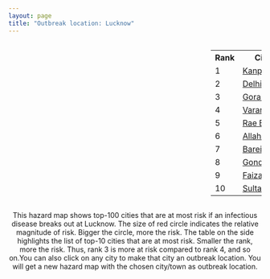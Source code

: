```yaml
---
layout: page
title: "Outbreak location: Lucknow"
---
```

<div style="width: 100%; overflow: auto;">
<div style="width: 75%; float: left;">
<div id="mapid">
<script src="https://buda-magenta.github.io/hazard_map/load_map.js"></script>

<script>
var marker_outbreak = L.marker([26.838100, 80.934600],{"autoPan": true}).addTo(map); marker_outbreak.bindTooltip("Lucknow").openTooltip();

var circle_1 = L.circle([26.460914, 80.321759], {"pane": "markerPane", "color": "red", "fill": true, "fillOpacity": 0.2, "fillRule": "evenodd", "lineCap": "round", "lineJoin": "round", "opacity": 1.0, "radius": 34011, "stroke": true, "weight": 3}).addTo(map);
circle_1.bindTooltip("Kanpur<br>rank: 1<br>hazard index: 0.034011")
circle_1.bindPopup('<a href="https://buda-magenta.github.io/hazard_map/Kanpur">Kanpur</a>')

var circle_2 = L.circle([28.651718, 77.221939], {"pane": "markerPane", "color": "red", "fill": true, "fillOpacity": 0.2, "fillRule": "evenodd", "lineCap": "round", "lineJoin": "round", "opacity": 1.0, "radius": 33067, "stroke": true, "weight": 3}).addTo(map);
circle_2.bindTooltip("Delhi<br>rank: 2<br>hazard index: 0.033067")
circle_2.bindPopup('<a href="https://buda-magenta.github.io/hazard_map/Delhi">Delhi</a>')

var circle_3 = L.circle([26.671329, 83.364583], {"pane": "markerPane", "color": "red", "fill": true, "fillOpacity": 0.2, "fillRule": "evenodd", "lineCap": "round", "lineJoin": "round", "opacity": 1.0, "radius": 32235, "stroke": true, "weight": 3}).addTo(map);
circle_3.bindTooltip("Gorakhpur<br>rank: 3<br>hazard index: 0.032235")
circle_3.bindPopup('<a href="https://buda-magenta.github.io/hazard_map/Gorakhpur">Gorakhpur</a>')

var circle_4 = L.circle([25.335649, 83.007629], {"pane": "markerPane", "color": "red", "fill": true, "fillOpacity": 0.2, "fillRule": "evenodd", "lineCap": "round", "lineJoin": "round", "opacity": 1.0, "radius": 30138, "stroke": true, "weight": 3}).addTo(map);
circle_4.bindTooltip("Varanasi<br>rank: 4<br>hazard index: 0.030138")
circle_4.bindPopup('<a href="https://buda-magenta.github.io/hazard_map/Varanasi">Varanasi</a>')

var circle_5 = L.circle([26.250000, 81.250000], {"pane": "markerPane", "color": "red", "fill": true, "fillOpacity": 0.2, "fillRule": "evenodd", "lineCap": "round", "lineJoin": "round", "opacity": 1.0, "radius": 27915, "stroke": true, "weight": 3}).addTo(map);
circle_5.bindTooltip("Rae Bareli<br>rank: 5<br>hazard index: 0.027916")
circle_5.bindPopup('<a href="https://buda-magenta.github.io/hazard_map/Rae_Bareli">Rae Bareli</a>')

var circle_6 = L.circle([25.438130, 81.833800], {"pane": "markerPane", "color": "red", "fill": true, "fillOpacity": 0.2, "fillRule": "evenodd", "lineCap": "round", "lineJoin": "round", "opacity": 1.0, "radius": 16454, "stroke": true, "weight": 3}).addTo(map);
circle_6.bindTooltip("Allahabad<br>rank: 6<br>hazard index: 0.016455")
circle_6.bindPopup('<a href="https://buda-magenta.github.io/hazard_map/Allahabad">Allahabad</a>')

var circle_7 = L.circle([28.457876, 79.405571], {"pane": "markerPane", "color": "red", "fill": true, "fillOpacity": 0.2, "fillRule": "evenodd", "lineCap": "round", "lineJoin": "round", "opacity": 1.0, "radius": 13918, "stroke": true, "weight": 3}).addTo(map);
circle_7.bindTooltip("Bareilly<br>rank: 7<br>hazard index: 0.013919")
circle_7.bindPopup('<a href="https://buda-magenta.github.io/hazard_map/Bareilly">Bareilly</a>')

var circle_8 = L.circle([27.109667, 81.918329], {"pane": "markerPane", "color": "red", "fill": true, "fillOpacity": 0.2, "fillRule": "evenodd", "lineCap": "round", "lineJoin": "round", "opacity": 1.0, "radius": 12834, "stroke": true, "weight": 3}).addTo(map);
circle_8.bindTooltip("Gonda<br>rank: 8<br>hazard index: 0.012835")
circle_8.bindPopup('<a href="https://buda-magenta.github.io/hazard_map/Gonda">Gonda</a>')

var circle_9 = L.circle([26.638076, 82.059024], {"pane": "markerPane", "color": "red", "fill": true, "fillOpacity": 0.2, "fillRule": "evenodd", "lineCap": "round", "lineJoin": "round", "opacity": 1.0, "radius": 12302, "stroke": true, "weight": 3}).addTo(map);
circle_9.bindTooltip("Faizabad<br>rank: 9<br>hazard index: 0.012303")
circle_9.bindPopup('<a href="https://buda-magenta.github.io/hazard_map/Faizabad">Faizabad</a>')

var circle_10 = L.circle([26.242511, 82.296169], {"pane": "markerPane", "color": "red", "fill": true, "fillOpacity": 0.2, "fillRule": "evenodd", "lineCap": "round", "lineJoin": "round", "opacity": 1.0, "radius": 9697, "stroke": true, "weight": 3}).addTo(map);
circle_10.bindTooltip("Sultanpur<br>rank: 10<br>hazard index: 0.009697")
circle_10.bindPopup('<a href="https://buda-magenta.github.io/hazard_map/Sultanpur">Sultanpur</a>')

var circle_11 = L.circle([25.531031, 78.652689], {"pane": "markerPane", "color": "red", "fill": true, "fillOpacity": 0.2, "fillRule": "evenodd", "lineCap": "round", "lineJoin": "round", "opacity": 1.0, "radius": 9515, "stroke": true, "weight": 3}).addTo(map);
circle_11.bindTooltip("Jhansi<br>rank: 11<br>hazard index: 0.009515")
circle_11.bindPopup('<a href="https://buda-magenta.github.io/hazard_map/Jhansi">Jhansi</a>')

var circle_12 = L.circle([19.075990, 72.877393], {"pane": "markerPane", "color": "red", "fill": true, "fillOpacity": 0.2, "fillRule": "evenodd", "lineCap": "round", "lineJoin": "round", "opacity": 1.0, "radius": 8185, "stroke": true, "weight": 3}).addTo(map);
circle_12.bindTooltip("Mumbai<br>rank: 12<br>hazard index: 0.008185")
circle_12.bindPopup('<a href="https://buda-magenta.github.io/hazard_map/Mumbai">Mumbai</a>')

var circle_13 = L.circle([27.912633, 79.746563], {"pane": "markerPane", "color": "red", "fill": true, "fillOpacity": 0.2, "fillRule": "evenodd", "lineCap": "round", "lineJoin": "round", "opacity": 1.0, "radius": 6317, "stroke": true, "weight": 3}).addTo(map);
circle_13.bindTooltip("Shahjahanpur<br>rank: 13<br>hazard index: 0.006317")
circle_13.bindPopup('<a href="https://buda-magenta.github.io/hazard_map/Shahjahanpur">Shahjahanpur</a>')

var circle_14 = L.circle([28.794068, 79.185930], {"pane": "markerPane", "color": "red", "fill": true, "fillOpacity": 0.2, "fillRule": "evenodd", "lineCap": "round", "lineJoin": "round", "opacity": 1.0, "radius": 6273, "stroke": true, "weight": 3}).addTo(map);
circle_14.bindTooltip("Rampur<br>rank: 14<br>hazard index: 0.006274")
circle_14.bindPopup('<a href="https://buda-magenta.github.io/hazard_map/Rampur">Rampur</a>')

var circle_15 = L.circle([28.863842, 78.805778], {"pane": "markerPane", "color": "red", "fill": true, "fillOpacity": 0.2, "fillRule": "evenodd", "lineCap": "round", "lineJoin": "round", "opacity": 1.0, "radius": 5952, "stroke": true, "weight": 3}).addTo(map);
circle_15.bindTooltip("Moradabad<br>rank: 15<br>hazard index: 0.005953")
circle_15.bindPopup('<a href="https://buda-magenta.github.io/hazard_map/Moradabad">Moradabad</a>')

var circle_16 = L.circle([22.541418, 88.357691], {"pane": "markerPane", "color": "red", "fill": true, "fillOpacity": 0.2, "fillRule": "evenodd", "lineCap": "round", "lineJoin": "round", "opacity": 1.0, "radius": 4717, "stroke": true, "weight": 3}).addTo(map);
circle_16.bindTooltip("Kolkata<br>rank: 16<br>hazard index: 0.004718")
circle_16.bindPopup('<a href="https://buda-magenta.github.io/hazard_map/Kolkata">Kolkata</a>')

var circle_17 = L.circle([26.724789, 82.793269], {"pane": "markerPane", "color": "red", "fill": true, "fillOpacity": 0.2, "fillRule": "evenodd", "lineCap": "round", "lineJoin": "round", "opacity": 1.0, "radius": 4614, "stroke": true, "weight": 3}).addTo(map);
circle_17.bindTooltip("Basti<br>rank: 17<br>hazard index: 0.004614")
circle_17.bindPopup('<a href="https://buda-magenta.github.io/hazard_map/Basti">Basti</a>')

var circle_18 = L.circle([25.609324, 85.123525], {"pane": "markerPane", "color": "red", "fill": true, "fillOpacity": 0.2, "fillRule": "evenodd", "lineCap": "round", "lineJoin": "round", "opacity": 1.0, "radius": 4483, "stroke": true, "weight": 3}).addTo(map);
circle_18.bindTooltip("Patna<br>rank: 18<br>hazard index: 0.004483")
circle_18.bindPopup('<a href="https://buda-magenta.github.io/hazard_map/Patna">Patna</a>')

var circle_19 = L.circle([25.476300, 80.339500], {"pane": "markerPane", "color": "red", "fill": true, "fillOpacity": 0.2, "fillRule": "evenodd", "lineCap": "round", "lineJoin": "round", "opacity": 1.0, "radius": 4310, "stroke": true, "weight": 3}).addTo(map);
circle_19.bindTooltip("Banda<br>rank: 19<br>hazard index: 0.004310")
circle_19.bindPopup('<a href="https://buda-magenta.github.io/hazard_map/Banda">Banda</a>')

var circle_20 = L.circle([25.795593, 82.488341], {"pane": "markerPane", "color": "red", "fill": true, "fillOpacity": 0.2, "fillRule": "evenodd", "lineCap": "round", "lineJoin": "round", "opacity": 1.0, "radius": 4288, "stroke": true, "weight": 3}).addTo(map);
circle_20.bindTooltip("Jaunpur<br>rank: 20<br>hazard index: 0.004289")
circle_20.bindPopup('<a href="https://buda-magenta.github.io/hazard_map/Jaunpur">Jaunpur</a>')

var circle_21 = L.circle([26.148658, 85.340013], {"pane": "markerPane", "color": "red", "fill": true, "fillOpacity": 0.2, "fillRule": "evenodd", "lineCap": "round", "lineJoin": "round", "opacity": 1.0, "radius": 4111, "stroke": true, "weight": 3}).addTo(map);
circle_21.bindTooltip("Muzaffarpur<br>rank: 21<br>hazard index: 0.004111")
circle_21.bindPopup('<a href="https://buda-magenta.github.io/hazard_map/Muzaffarpur">Muzaffarpur</a>')

var circle_22 = L.circle([12.979120, 77.591300], {"pane": "markerPane", "color": "red", "fill": true, "fillOpacity": 0.2, "fillRule": "evenodd", "lineCap": "round", "lineJoin": "round", "opacity": 1.0, "radius": 3738, "stroke": true, "weight": 3}).addTo(map);
circle_22.bindTooltip("Bangalore<br>rank: 22<br>hazard index: 0.003738")
circle_22.bindPopup('<a href="https://buda-magenta.github.io/hazard_map/Bangalore">Bangalore</a>')

var circle_23 = L.circle([25.773344, 84.784977], {"pane": "markerPane", "color": "red", "fill": true, "fillOpacity": 0.2, "fillRule": "evenodd", "lineCap": "round", "lineJoin": "round", "opacity": 1.0, "radius": 3421, "stroke": true, "weight": 3}).addTo(map);
circle_23.bindTooltip("Chapra<br>rank: 23<br>hazard index: 0.003422")
circle_23.bindPopup('<a href="https://buda-magenta.github.io/hazard_map/Chapra">Chapra</a>')

var circle_24 = L.circle([27.338577, 80.097526], {"pane": "markerPane", "color": "red", "fill": true, "fillOpacity": 0.2, "fillRule": "evenodd", "lineCap": "round", "lineJoin": "round", "opacity": 1.0, "radius": 3376, "stroke": true, "weight": 3}).addTo(map);
circle_24.bindTooltip("Hardoi<br>rank: 24<br>hazard index: 0.003377")
circle_24.bindPopup('<a href="https://buda-magenta.github.io/hazard_map/Hardoi">Hardoi</a>')

var circle_25 = L.circle([27.504639, 80.829466], {"pane": "markerPane", "color": "red", "fill": true, "fillOpacity": 0.2, "fillRule": "evenodd", "lineCap": "round", "lineJoin": "round", "opacity": 1.0, "radius": 2772, "stroke": true, "weight": 3}).addTo(map);
circle_25.bindTooltip("Sitapur<br>rank: 25<br>hazard index: 0.002772")
circle_25.bindPopup('<a href="https://buda-magenta.github.io/hazard_map/Sitapur">Sitapur</a>')

var circle_26 = L.circle([27.733696, 81.477321], {"pane": "markerPane", "color": "red", "fill": true, "fillOpacity": 0.2, "fillRule": "evenodd", "lineCap": "round", "lineJoin": "round", "opacity": 1.0, "radius": 2556, "stroke": true, "weight": 3}).addTo(map);
circle_26.bindTooltip("Bahraich<br>rank: 26<br>hazard index: 0.002556")
circle_26.bindPopup('<a href="https://buda-magenta.github.io/hazard_map/Bahraich">Bahraich</a>')

var circle_27 = L.circle([25.954628, 83.647350], {"pane": "markerPane", "color": "red", "fill": true, "fillOpacity": 0.2, "fillRule": "evenodd", "lineCap": "round", "lineJoin": "round", "opacity": 1.0, "radius": 2396, "stroke": true, "weight": 3}).addTo(map);
circle_27.bindTooltip("Maunath Bhanjan<br>rank: 27<br>hazard index: 0.002397")
circle_27.bindPopup('<a href="https://buda-magenta.github.io/hazard_map/Maunath_Bhanjan">Maunath Bhanjan</a>')

var circle_28 = L.circle([26.575504, 80.613762], {"pane": "markerPane", "color": "red", "fill": true, "fillOpacity": 0.2, "fillRule": "evenodd", "lineCap": "round", "lineJoin": "round", "opacity": 1.0, "radius": 2378, "stroke": true, "weight": 3}).addTo(map);
circle_28.bindTooltip("Unnao<br>rank: 28<br>hazard index: 0.002378")
circle_28.bindPopup('<a href="https://buda-magenta.github.io/hazard_map/Unnao">Unnao</a>')

var circle_29 = L.circle([29.988077, 77.508130], {"pane": "markerPane", "color": "red", "fill": true, "fillOpacity": 0.2, "fillRule": "evenodd", "lineCap": "round", "lineJoin": "round", "opacity": 1.0, "radius": 2320, "stroke": true, "weight": 3}).addTo(map);
circle_29.bindTooltip("Saharanpur<br>rank: 29<br>hazard index: 0.002321")
circle_29.bindPopup('<a href="https://buda-magenta.github.io/hazard_map/Saharanpur">Saharanpur</a>')

var circle_30 = L.circle([27.985060, 80.753845], {"pane": "markerPane", "color": "red", "fill": true, "fillOpacity": 0.2, "fillRule": "evenodd", "lineCap": "round", "lineJoin": "round", "opacity": 1.0, "radius": 2312, "stroke": true, "weight": 3}).addTo(map);
circle_30.bindTooltip("Lakhimpur<br>rank: 30<br>hazard index: 0.002312")
circle_30.bindPopup('<a href="https://buda-magenta.github.io/hazard_map/Lakhimpur">Lakhimpur</a>')

var circle_31 = L.circle([26.439874, 80.018000], {"pane": "markerPane", "color": "red", "fill": true, "fillOpacity": 0.2, "fillRule": "evenodd", "lineCap": "round", "lineJoin": "round", "opacity": 1.0, "radius": 2200, "stroke": true, "weight": 3}).addTo(map);
circle_31.bindTooltip("Akbarpur<br>rank: 31<br>hazard index: 0.002200")
circle_31.bindPopup('<a href="https://buda-magenta.github.io/hazard_map/Akbarpur">Akbarpur</a>')

var circle_32 = L.circle([17.388786, 78.461065], {"pane": "markerPane", "color": "red", "fill": true, "fillOpacity": 0.2, "fillRule": "evenodd", "lineCap": "round", "lineJoin": "round", "opacity": 1.0, "radius": 2083, "stroke": true, "weight": 3}).addTo(map);
circle_32.bindTooltip("Hyderabad<br>rank: 32<br>hazard index: 0.002083")
circle_32.bindPopup('<a href="https://buda-magenta.github.io/hazard_map/Hyderabad">Hyderabad</a>')

var circle_33 = L.circle([25.843539, 80.918004], {"pane": "markerPane", "color": "red", "fill": true, "fillOpacity": 0.2, "fillRule": "evenodd", "lineCap": "round", "lineJoin": "round", "opacity": 1.0, "radius": 1950, "stroke": true, "weight": 3}).addTo(map);
circle_33.bindTooltip("Fatehpur<br>rank: 33<br>hazard index: 0.001951")
circle_33.bindPopup('<a href="https://buda-magenta.github.io/hazard_map/Fatehpur">Fatehpur</a>')

var circle_34 = L.circle([30.909016, 75.851601], {"pane": "markerPane", "color": "red", "fill": true, "fillOpacity": 0.2, "fillRule": "evenodd", "lineCap": "round", "lineJoin": "round", "opacity": 1.0, "radius": 1886, "stroke": true, "weight": 3}).addTo(map);
circle_34.bindTooltip("Ludhiana<br>rank: 34<br>hazard index: 0.001887")
circle_34.bindPopup('<a href="https://buda-magenta.github.io/hazard_map/Ludhiana">Ludhiana</a>')

var circle_35 = L.circle([27.437194, 79.489129], {"pane": "markerPane", "color": "red", "fill": true, "fillOpacity": 0.2, "fillRule": "evenodd", "lineCap": "round", "lineJoin": "round", "opacity": 1.0, "radius": 1687, "stroke": true, "weight": 3}).addTo(map);
circle_35.bindTooltip("Farrukhabad<br>rank: 35<br>hazard index: 0.001688")
circle_35.bindPopup('<a href="https://buda-magenta.github.io/hazard_map/Farrukhabad">Farrukhabad</a>')

var circle_36 = L.circle([28.570784, 77.327107], {"pane": "markerPane", "color": "red", "fill": true, "fillOpacity": 0.2, "fillRule": "evenodd", "lineCap": "round", "lineJoin": "round", "opacity": 1.0, "radius": 1589, "stroke": true, "weight": 3}).addTo(map);
circle_36.bindTooltip("Noida<br>rank: 36<br>hazard index: 0.001590")
circle_36.bindPopup('<a href="https://buda-magenta.github.io/hazard_map/Noida">Noida</a>')

var circle_37 = L.circle([26.915458, 75.818982], {"pane": "markerPane", "color": "red", "fill": true, "fillOpacity": 0.2, "fillRule": "evenodd", "lineCap": "round", "lineJoin": "round", "opacity": 1.0, "radius": 1576, "stroke": true, "weight": 3}).addTo(map);
circle_37.bindTooltip("Jaipur<br>rank: 37<br>hazard index: 0.001577")
circle_37.bindPopup('<a href="https://buda-magenta.github.io/hazard_map/Jaipur">Jaipur</a>')

var circle_38 = L.circle([25.895924, 82.437716], {"pane": "markerPane", "color": "red", "fill": true, "fillOpacity": 0.2, "fillRule": "evenodd", "lineCap": "round", "lineJoin": "round", "opacity": 1.0, "radius": 1547, "stroke": true, "weight": 3}).addTo(map);
circle_38.bindTooltip("Badlapur<br>rank: 38<br>hazard index: 0.001547")
circle_38.bindPopup('<a href="https://buda-magenta.github.io/hazard_map/Badlapur">Badlapur</a>')

var circle_39 = L.circle([25.720581, 85.255560], {"pane": "markerPane", "color": "red", "fill": true, "fillOpacity": 0.2, "fillRule": "evenodd", "lineCap": "round", "lineJoin": "round", "opacity": 1.0, "radius": 1544, "stroke": true, "weight": 3}).addTo(map);
circle_39.bindTooltip("Hajipur<br>rank: 39<br>hazard index: 0.001544")
circle_39.bindPopup('<a href="https://buda-magenta.github.io/hazard_map/Hajipur">Hajipur</a>')

var circle_40 = L.circle([30.733442, 76.779714], {"pane": "markerPane", "color": "red", "fill": true, "fillOpacity": 0.2, "fillRule": "evenodd", "lineCap": "round", "lineJoin": "round", "opacity": 1.0, "radius": 1501, "stroke": true, "weight": 3}).addTo(map);
circle_40.bindTooltip("Chandigarh<br>rank: 40<br>hazard index: 0.001501")
circle_40.bindPopup('<a href="https://buda-magenta.github.io/hazard_map/Chandigarh">Chandigarh</a>')

var circle_41 = L.circle([30.325565, 78.043681], {"pane": "markerPane", "color": "red", "fill": true, "fillOpacity": 0.2, "fillRule": "evenodd", "lineCap": "round", "lineJoin": "round", "opacity": 1.0, "radius": 1400, "stroke": true, "weight": 3}).addTo(map);
circle_41.bindTooltip("Dehradun<br>rank: 41<br>hazard index: 0.001400")
circle_41.bindPopup('<a href="https://buda-magenta.github.io/hazard_map/Dehradun">Dehradun</a>')

var circle_42 = L.circle([26.423847, 83.762732], {"pane": "markerPane", "color": "red", "fill": true, "fillOpacity": 0.2, "fillRule": "evenodd", "lineCap": "round", "lineJoin": "round", "opacity": 1.0, "radius": 1362, "stroke": true, "weight": 3}).addTo(map);
circle_42.bindTooltip("Deoria<br>rank: 42<br>hazard index: 0.001363")
circle_42.bindPopup('<a href="https://buda-magenta.github.io/hazard_map/Deoria">Deoria</a>')

var circle_43 = L.circle([26.718324, 79.090254], {"pane": "markerPane", "color": "red", "fill": true, "fillOpacity": 0.2, "fillRule": "evenodd", "lineCap": "round", "lineJoin": "round", "opacity": 1.0, "radius": 1313, "stroke": true, "weight": 3}).addTo(map);
circle_43.bindTooltip("Etawah<br>rank: 43<br>hazard index: 0.001313")
circle_43.bindPopup('<a href="https://buda-magenta.github.io/hazard_map/Etawah">Etawah</a>')

var circle_44 = L.circle([27.059011, 84.206464], {"pane": "markerPane", "color": "red", "fill": true, "fillOpacity": 0.2, "fillRule": "evenodd", "lineCap": "round", "lineJoin": "round", "opacity": 1.0, "radius": 1313, "stroke": true, "weight": 3}).addTo(map);
circle_44.bindTooltip("Bagaha<br>rank: 44<br>hazard index: 0.001313")
circle_44.bindPopup('<a href="https://buda-magenta.github.io/hazard_map/Bagaha">Bagaha</a>')

var circle_45 = L.circle([23.021624, 72.579707], {"pane": "markerPane", "color": "red", "fill": true, "fillOpacity": 0.2, "fillRule": "evenodd", "lineCap": "round", "lineJoin": "round", "opacity": 1.0, "radius": 1180, "stroke": true, "weight": 3}).addTo(map);
circle_45.bindTooltip("Ahmedabad<br>rank: 45<br>hazard index: 0.001180")
circle_45.bindPopup('<a href="https://buda-magenta.github.io/hazard_map/Ahmedabad">Ahmedabad</a>')

var circle_46 = L.circle([26.131004, 84.391257], {"pane": "markerPane", "color": "red", "fill": true, "fillOpacity": 0.2, "fillRule": "evenodd", "lineCap": "round", "lineJoin": "round", "opacity": 1.0, "radius": 1173, "stroke": true, "weight": 3}).addTo(map);
circle_46.bindTooltip("Siwan<br>rank: 46<br>hazard index: 0.001173")
circle_46.bindPopup('<a href="https://buda-magenta.github.io/hazard_map/Siwan">Siwan</a>')

var circle_47 = L.circle([25.935955, 79.424328], {"pane": "markerPane", "color": "red", "fill": true, "fillOpacity": 0.2, "fillRule": "evenodd", "lineCap": "round", "lineJoin": "round", "opacity": 1.0, "radius": 1137, "stroke": true, "weight": 3}).addTo(map);
circle_47.bindTooltip("Orai<br>rank: 47<br>hazard index: 0.001138")
circle_47.bindPopup('<a href="https://buda-magenta.github.io/hazard_map/Orai">Orai</a>')

var circle_48 = L.circle([26.022697, 83.028873], {"pane": "markerPane", "color": "red", "fill": true, "fillOpacity": 0.2, "fillRule": "evenodd", "lineCap": "round", "lineJoin": "round", "opacity": 1.0, "radius": 1104, "stroke": true, "weight": 3}).addTo(map);
circle_48.bindTooltip("Azamgarh<br>rank: 48<br>hazard index: 0.001104")
circle_48.bindPopup('<a href="https://buda-magenta.github.io/hazard_map/Azamgarh">Azamgarh</a>')

var circle_49 = L.circle([27.175255, 78.009816], {"pane": "markerPane", "color": "red", "fill": true, "fillOpacity": 0.2, "fillRule": "evenodd", "lineCap": "round", "lineJoin": "round", "opacity": 1.0, "radius": 1066, "stroke": true, "weight": 3}).addTo(map);
circle_49.bindTooltip("Agra<br>rank: 49<br>hazard index: 0.001067")
circle_49.bindPopup('<a href="https://buda-magenta.github.io/hazard_map/Agra">Agra</a>')

var circle_50 = L.circle([23.258486, 77.401989], {"pane": "markerPane", "color": "red", "fill": true, "fillOpacity": 0.2, "fillRule": "evenodd", "lineCap": "round", "lineJoin": "round", "opacity": 1.0, "radius": 988, "stroke": true, "weight": 3}).addTo(map);
circle_50.bindTooltip("Bhopal<br>rank: 50<br>hazard index: 0.000989")
circle_50.bindPopup('<a href="https://buda-magenta.github.io/hazard_map/Bhopal">Bhopal</a>')

var circle_51 = L.circle([29.000653, 77.768229], {"pane": "markerPane", "color": "red", "fill": true, "fillOpacity": 0.2, "fillRule": "evenodd", "lineCap": "round", "lineJoin": "round", "opacity": 1.0, "radius": 883, "stroke": true, "weight": 3}).addTo(map);
circle_51.bindTooltip("Meerut<br>rank: 51<br>hazard index: 0.000884")
circle_51.bindPopup('<a href="https://buda-magenta.github.io/hazard_map/Meerut">Meerut</a>')

var circle_52 = L.circle([25.560900, 87.647654], {"pane": "markerPane", "color": "red", "fill": true, "fillOpacity": 0.2, "fillRule": "evenodd", "lineCap": "round", "lineJoin": "round", "opacity": 1.0, "radius": 863, "stroke": true, "weight": 3}).addTo(map);
circle_52.bindTooltip("Katihar<br>rank: 52<br>hazard index: 0.000864")
circle_52.bindPopup('<a href="https://buda-magenta.github.io/hazard_map/Katihar">Katihar</a>')

var circle_53 = L.circle([26.180598, 91.753943], {"pane": "markerPane", "color": "red", "fill": true, "fillOpacity": 0.2, "fillRule": "evenodd", "lineCap": "round", "lineJoin": "round", "opacity": 1.0, "radius": 837, "stroke": true, "weight": 3}).addTo(map);
circle_53.bindTooltip("Guwahati<br>rank: 53<br>hazard index: 0.000837")
circle_53.bindPopup('<a href="https://buda-magenta.github.io/hazard_map/Guwahati">Guwahati</a>')

var circle_54 = L.circle([31.292011, 75.568058], {"pane": "markerPane", "color": "red", "fill": true, "fillOpacity": 0.2, "fillRule": "evenodd", "lineCap": "round", "lineJoin": "round", "opacity": 1.0, "radius": 820, "stroke": true, "weight": 3}).addTo(map);
circle_54.bindTooltip("Jalandhar<br>rank: 54<br>hazard index: 0.000821")
circle_54.bindPopup('<a href="https://buda-magenta.github.io/hazard_map/Jalandhar">Jalandhar</a>')

var circle_55 = L.circle([25.512719, 86.090571], {"pane": "markerPane", "color": "red", "fill": true, "fillOpacity": 0.2, "fillRule": "evenodd", "lineCap": "round", "lineJoin": "round", "opacity": 1.0, "radius": 817, "stroke": true, "weight": 3}).addTo(map);
circle_55.bindTooltip("Begusarai<br>rank: 55<br>hazard index: 0.000817")
circle_55.bindPopup('<a href="https://buda-magenta.github.io/hazard_map/Begusarai">Begusarai</a>')

var circle_56 = L.circle([18.521428, 73.854454], {"pane": "markerPane", "color": "red", "fill": true, "fillOpacity": 0.2, "fillRule": "evenodd", "lineCap": "round", "lineJoin": "round", "opacity": 1.0, "radius": 807, "stroke": true, "weight": 3}).addTo(map);
circle_56.bindTooltip("Pune<br>rank: 56<br>hazard index: 0.000807")
circle_56.bindPopup('<a href="https://buda-magenta.github.io/hazard_map/Pune">Pune</a>')

var circle_57 = L.circle([25.565691, 80.063489], {"pane": "markerPane", "color": "red", "fill": true, "fillOpacity": 0.2, "fillRule": "evenodd", "lineCap": "round", "lineJoin": "round", "opacity": 1.0, "radius": 802, "stroke": true, "weight": 3}).addTo(map);
circle_57.bindTooltip("Khanna<br>rank: 57<br>hazard index: 0.000803")
circle_57.bindPopup('<a href="https://buda-magenta.github.io/hazard_map/Khanna">Khanna</a>')

var circle_58 = L.circle([23.160894, 79.949770], {"pane": "markerPane", "color": "red", "fill": true, "fillOpacity": 0.2, "fillRule": "evenodd", "lineCap": "round", "lineJoin": "round", "opacity": 1.0, "radius": 793, "stroke": true, "weight": 3}).addTo(map);
circle_58.bindTooltip("Jabalpur<br>rank: 58<br>hazard index: 0.000793")
circle_58.bindPopup('<a href="https://buda-magenta.github.io/hazard_map/Jabalpur">Jabalpur</a>')

var circle_59 = L.circle([26.716413, 88.430992], {"pane": "markerPane", "color": "red", "fill": true, "fillOpacity": 0.2, "fillRule": "evenodd", "lineCap": "round", "lineJoin": "round", "opacity": 1.0, "radius": 778, "stroke": true, "weight": 3}).addTo(map);
circle_59.bindTooltip("Siliguri<br>rank: 59<br>hazard index: 0.000779")
circle_59.bindPopup('<a href="https://buda-magenta.github.io/hazard_map/Siliguri">Siliguri</a>')

var circle_60 = L.circle([13.083694, 80.270186], {"pane": "markerPane", "color": "red", "fill": true, "fillOpacity": 0.2, "fillRule": "evenodd", "lineCap": "round", "lineJoin": "round", "opacity": 1.0, "radius": 734, "stroke": true, "weight": 3}).addTo(map);
circle_60.bindTooltip("Chennai<br>rank: 60<br>hazard index: 0.000734")
circle_60.bindPopup('<a href="https://buda-magenta.github.io/hazard_map/Chennai">Chennai</a>')

var circle_61 = L.circle([25.877933, 84.119959], {"pane": "markerPane", "color": "red", "fill": true, "fillOpacity": 0.2, "fillRule": "evenodd", "lineCap": "round", "lineJoin": "round", "opacity": 1.0, "radius": 733, "stroke": true, "weight": 3}).addTo(map);
circle_61.bindTooltip("Ballia<br>rank: 61<br>hazard index: 0.000733")
circle_61.bindPopup('<a href="https://buda-magenta.github.io/hazard_map/Ballia">Ballia</a>')

var circle_62 = L.circle([25.280733, 83.125128], {"pane": "markerPane", "color": "red", "fill": true, "fillOpacity": 0.2, "fillRule": "evenodd", "lineCap": "round", "lineJoin": "round", "opacity": 1.0, "radius": 685, "stroke": true, "weight": 3}).addTo(map);
circle_62.bindTooltip("Mughal Sarai<br>rank: 62<br>hazard index: 0.000685")
circle_62.bindPopup('<a href="https://buda-magenta.github.io/hazard_map/Mughal_Sarai">Mughal Sarai</a>')

var circle_63 = L.circle([25.603508, 83.507454], {"pane": "markerPane", "color": "red", "fill": true, "fillOpacity": 0.2, "fillRule": "evenodd", "lineCap": "round", "lineJoin": "round", "opacity": 1.0, "radius": 656, "stroke": true, "weight": 3}).addTo(map);
circle_63.bindTooltip("Ghazipur<br>rank: 63<br>hazard index: 0.000657")
circle_63.bindPopup('<a href="https://buda-magenta.github.io/hazard_map/Ghazipur">Ghazipur</a>')

var circle_64 = L.circle([23.795281, 86.430964], {"pane": "markerPane", "color": "red", "fill": true, "fillOpacity": 0.2, "fillRule": "evenodd", "lineCap": "round", "lineJoin": "round", "opacity": 1.0, "radius": 651, "stroke": true, "weight": 3}).addTo(map);
circle_64.bindTooltip("Dhanbad<br>rank: 64<br>hazard index: 0.000651")
circle_64.bindPopup('<a href="https://buda-magenta.github.io/hazard_map/Dhanbad">Dhanbad</a>')

var circle_65 = L.circle([25.623457, 84.596839], {"pane": "markerPane", "color": "red", "fill": true, "fillOpacity": 0.2, "fillRule": "evenodd", "lineCap": "round", "lineJoin": "round", "opacity": 1.0, "radius": 622, "stroke": true, "weight": 3}).addTo(map);
circle_65.bindTooltip("Arrah<br>rank: 65<br>hazard index: 0.000622")
circle_65.bindPopup('<a href="https://buda-magenta.github.io/hazard_map/Arrah">Arrah</a>')

var circle_66 = L.circle([26.083143, 86.032571], {"pane": "markerPane", "color": "red", "fill": true, "fillOpacity": 0.2, "fillRule": "evenodd", "lineCap": "round", "lineJoin": "round", "opacity": 1.0, "radius": 598, "stroke": true, "weight": 3}).addTo(map);
circle_66.bindTooltip("Darbhanga<br>rank: 66<br>hazard index: 0.000598")
circle_66.bindPopup('<a href="https://buda-magenta.github.io/hazard_map/Darbhanga">Darbhanga</a>')

var circle_67 = L.circle([25.196826, 76.000893], {"pane": "markerPane", "color": "red", "fill": true, "fillOpacity": 0.2, "fillRule": "evenodd", "lineCap": "round", "lineJoin": "round", "opacity": 1.0, "radius": 591, "stroke": true, "weight": 3}).addTo(map);
circle_67.bindTooltip("Kota<br>rank: 67<br>hazard index: 0.000591")
circle_67.bindPopup('<a href="https://buda-magenta.github.io/hazard_map/Kota">Kota</a>')

var circle_68 = L.circle([29.214460, 79.527918], {"pane": "markerPane", "color": "red", "fill": true, "fillOpacity": 0.2, "fillRule": "evenodd", "lineCap": "round", "lineJoin": "round", "opacity": 1.0, "radius": 588, "stroke": true, "weight": 3}).addTo(map);
circle_68.bindTooltip("Haldwani<br>rank: 68<br>hazard index: 0.000589")
circle_68.bindPopup('<a href="https://buda-magenta.github.io/hazard_map/Haldwani">Haldwani</a>')

var circle_69 = L.circle([25.286698, 87.132254], {"pane": "markerPane", "color": "red", "fill": true, "fillOpacity": 0.2, "fillRule": "evenodd", "lineCap": "round", "lineJoin": "round", "opacity": 1.0, "radius": 585, "stroke": true, "weight": 3}).addTo(map);
circle_69.bindTooltip("Bhagalpur<br>rank: 69<br>hazard index: 0.000586")
circle_69.bindPopup('<a href="https://buda-magenta.github.io/hazard_map/Bhagalpur">Bhagalpur</a>')

var circle_70 = L.circle([27.633333, 77.583333], {"pane": "markerPane", "color": "red", "fill": true, "fillOpacity": 0.2, "fillRule": "evenodd", "lineCap": "round", "lineJoin": "round", "opacity": 1.0, "radius": 585, "stroke": true, "weight": 3}).addTo(map);
circle_70.bindTooltip("Mathura<br>rank: 70<br>hazard index: 0.000586")
circle_70.bindPopup('<a href="https://buda-magenta.github.io/hazard_map/Mathura">Mathura</a>')

var circle_71 = L.circle([31.634308, 74.873679], {"pane": "markerPane", "color": "red", "fill": true, "fillOpacity": 0.2, "fillRule": "evenodd", "lineCap": "round", "lineJoin": "round", "opacity": 1.0, "radius": 526, "stroke": true, "weight": 3}).addTo(map);
circle_71.bindTooltip("Amritsar<br>rank: 71<br>hazard index: 0.000527")
circle_71.bindPopup('<a href="https://buda-magenta.github.io/hazard_map/Amritsar">Amritsar</a>')

var circle_72 = L.circle([32.718561, 74.858092], {"pane": "markerPane", "color": "red", "fill": true, "fillOpacity": 0.2, "fillRule": "evenodd", "lineCap": "round", "lineJoin": "round", "opacity": 1.0, "radius": 495, "stroke": true, "weight": 3}).addTo(map);
circle_72.bindTooltip("Jammu<br>rank: 72<br>hazard index: 0.000495")
circle_72.bindPopup('<a href="https://buda-magenta.github.io/hazard_map/Jammu">Jammu</a>')

var circle_73 = L.circle([28.428262, 77.002700], {"pane": "markerPane", "color": "red", "fill": true, "fillOpacity": 0.2, "fillRule": "evenodd", "lineCap": "round", "lineJoin": "round", "opacity": 1.0, "radius": 467, "stroke": true, "weight": 3}).addTo(map);
circle_73.bindTooltip("Gurgaon<br>rank: 73<br>hazard index: 0.000467")
circle_73.bindPopup('<a href="https://buda-magenta.github.io/hazard_map/Gurgaon">Gurgaon</a>')

var circle_74 = L.circle([27.209822, 79.048137], {"pane": "markerPane", "color": "red", "fill": true, "fillOpacity": 0.2, "fillRule": "evenodd", "lineCap": "round", "lineJoin": "round", "opacity": 1.0, "radius": 461, "stroke": true, "weight": 3}).addTo(map);
circle_74.bindTooltip("Mainpuri<br>rank: 74<br>hazard index: 0.000461")
circle_74.bindPopup('<a href="https://buda-magenta.github.io/hazard_map/Mainpuri">Mainpuri</a>')

var circle_75 = L.circle([27.876990, 78.137290], {"pane": "markerPane", "color": "red", "fill": true, "fillOpacity": 0.2, "fillRule": "evenodd", "lineCap": "round", "lineJoin": "round", "opacity": 1.0, "radius": 460, "stroke": true, "weight": 3}).addTo(map);
circle_75.bindTooltip("Aligarh<br>rank: 75<br>hazard index: 0.000460")
circle_75.bindPopup('<a href="https://buda-magenta.github.io/hazard_map/Aligarh">Aligarh</a>')

var circle_76 = L.circle([19.194329, 72.970178], {"pane": "markerPane", "color": "red", "fill": true, "fillOpacity": 0.2, "fillRule": "evenodd", "lineCap": "round", "lineJoin": "round", "opacity": 1.0, "radius": 457, "stroke": true, "weight": 3}).addTo(map);
circle_76.bindTooltip("Thane<br>rank: 76<br>hazard index: 0.000458")
circle_76.bindPopup('<a href="https://buda-magenta.github.io/hazard_map/Thane">Thane</a>')

var circle_77 = L.circle([28.402979, 77.310384], {"pane": "markerPane", "color": "red", "fill": true, "fillOpacity": 0.2, "fillRule": "evenodd", "lineCap": "round", "lineJoin": "round", "opacity": 1.0, "radius": 429, "stroke": true, "weight": 3}).addTo(map);
circle_77.bindTooltip("Faridabad<br>rank: 77<br>hazard index: 0.000429")
circle_77.bindPopup('<a href="https://buda-magenta.github.io/hazard_map/Faridabad">Faridabad</a>')

var circle_78 = L.circle([25.623400, 85.041700], {"pane": "markerPane", "color": "red", "fill": true, "fillOpacity": 0.2, "fillRule": "evenodd", "lineCap": "round", "lineJoin": "round", "opacity": 1.0, "radius": 412, "stroke": true, "weight": 3}).addTo(map);
circle_78.bindTooltip("Dinapur Nizamat<br>rank: 78<br>hazard index: 0.000412")
circle_78.bindPopup('<a href="https://buda-magenta.github.io/hazard_map/Dinapur_Nizamat">Dinapur Nizamat</a>')

var circle_79 = L.circle([29.938447, 78.145298], {"pane": "markerPane", "color": "red", "fill": true, "fillOpacity": 0.2, "fillRule": "evenodd", "lineCap": "round", "lineJoin": "round", "opacity": 1.0, "radius": 407, "stroke": true, "weight": 3}).addTo(map);
circle_79.bindTooltip("Haridwar<br>rank: 79<br>hazard index: 0.000408")
circle_79.bindPopup('<a href="https://buda-magenta.github.io/hazard_map/Haridwar">Haridwar</a>')

var circle_80 = L.circle([29.211757, 78.961731], {"pane": "markerPane", "color": "red", "fill": true, "fillOpacity": 0.2, "fillRule": "evenodd", "lineCap": "round", "lineJoin": "round", "opacity": 1.0, "radius": 393, "stroke": true, "weight": 3}).addTo(map);
circle_80.bindTooltip("Kashipur<br>rank: 80<br>hazard index: 0.000394")
circle_80.bindPopup('<a href="https://buda-magenta.github.io/hazard_map/Kashipur">Kashipur</a>')

var circle_81 = L.circle([26.669512, 84.957411], {"pane": "markerPane", "color": "red", "fill": true, "fillOpacity": 0.2, "fillRule": "evenodd", "lineCap": "round", "lineJoin": "round", "opacity": 1.0, "radius": 377, "stroke": true, "weight": 3}).addTo(map);
circle_81.bindTooltip("Motihari<br>rank: 81<br>hazard index: 0.000378")
circle_81.bindPopup('<a href="https://buda-magenta.github.io/hazard_map/Motihari">Motihari</a>')

var circle_82 = L.circle([26.791073, 84.560107], {"pane": "markerPane", "color": "red", "fill": true, "fillOpacity": 0.2, "fillRule": "evenodd", "lineCap": "round", "lineJoin": "round", "opacity": 1.0, "radius": 376, "stroke": true, "weight": 3}).addTo(map);
circle_82.bindTooltip("Bettiah<br>rank: 82<br>hazard index: 0.000376")
circle_82.bindPopup('<a href="https://buda-magenta.github.io/hazard_map/Bettiah">Bettiah</a>')

var circle_83 = L.circle([20.011247, 73.790236], {"pane": "markerPane", "color": "red", "fill": true, "fillOpacity": 0.2, "fillRule": "evenodd", "lineCap": "round", "lineJoin": "round", "opacity": 1.0, "radius": 368, "stroke": true, "weight": 3}).addTo(map);
circle_83.bindTooltip("Nashik<br>rank: 83<br>hazard index: 0.000369")
circle_83.bindPopup('<a href="https://buda-magenta.github.io/hazard_map/Nashik">Nashik</a>')

var circle_84 = L.circle([24.796436, 85.007956], {"pane": "markerPane", "color": "red", "fill": true, "fillOpacity": 0.2, "fillRule": "evenodd", "lineCap": "round", "lineJoin": "round", "opacity": 1.0, "radius": 367, "stroke": true, "weight": 3}).addTo(map);
circle_84.bindTooltip("Gaya<br>rank: 84<br>hazard index: 0.000368")
circle_84.bindPopup('<a href="https://buda-magenta.github.io/hazard_map/Gaya">Gaya</a>')

var circle_85 = L.circle([26.203725, 78.157363], {"pane": "markerPane", "color": "red", "fill": true, "fillOpacity": 0.2, "fillRule": "evenodd", "lineCap": "round", "lineJoin": "round", "opacity": 1.0, "radius": 362, "stroke": true, "weight": 3}).addTo(map);
circle_85.bindTooltip("Gwalior<br>rank: 85<br>hazard index: 0.000363")
circle_85.bindPopup('<a href="https://buda-magenta.github.io/hazard_map/Gwalior">Gwalior</a>')

var circle_86 = L.circle([34.074744, 74.820444], {"pane": "markerPane", "color": "red", "fill": true, "fillOpacity": 0.2, "fillRule": "evenodd", "lineCap": "round", "lineJoin": "round", "opacity": 1.0, "radius": 360, "stroke": true, "weight": 3}).addTo(map);
circle_86.bindTooltip("Srinagar<br>rank: 86<br>hazard index: 0.000361")
circle_86.bindPopup('<a href="https://buda-magenta.github.io/hazard_map/Srinagar">Srinagar</a>')

var circle_87 = L.circle([21.237947, 81.633683], {"pane": "markerPane", "color": "red", "fill": true, "fillOpacity": 0.2, "fillRule": "evenodd", "lineCap": "round", "lineJoin": "round", "opacity": 1.0, "radius": 358, "stroke": true, "weight": 3}).addTo(map);
circle_87.bindTooltip("Raipur<br>rank: 87<br>hazard index: 0.000358")
circle_87.bindPopup('<a href="https://buda-magenta.github.io/hazard_map/Raipur">Raipur</a>')

var circle_88 = L.circle([27.177366, 78.389912], {"pane": "markerPane", "color": "red", "fill": true, "fillOpacity": 0.2, "fillRule": "evenodd", "lineCap": "round", "lineJoin": "round", "opacity": 1.0, "radius": 354, "stroke": true, "weight": 3}).addTo(map);
circle_88.bindTooltip("Firozabad<br>rank: 88<br>hazard index: 0.000354")
circle_88.bindPopup('<a href="https://buda-magenta.github.io/hazard_map/Firozabad">Firozabad</a>')

var circle_89 = L.circle([23.687130, 86.974659], {"pane": "markerPane", "color": "red", "fill": true, "fillOpacity": 0.2, "fillRule": "evenodd", "lineCap": "round", "lineJoin": "round", "opacity": 1.0, "radius": 351, "stroke": true, "weight": 3}).addTo(map);
circle_89.bindTooltip("Asansol<br>rank: 89<br>hazard index: 0.000351")
circle_89.bindPopup('<a href="https://buda-magenta.github.io/hazard_map/Asansol">Asansol</a>')

var circle_90 = L.circle([28.901090, 76.580194], {"pane": "markerPane", "color": "red", "fill": true, "fillOpacity": 0.2, "fillRule": "evenodd", "lineCap": "round", "lineJoin": "round", "opacity": 1.0, "radius": 340, "stroke": true, "weight": 3}).addTo(map);
circle_90.bindTooltip("Rohtak<br>rank: 90<br>hazard index: 0.000340")
circle_90.bindPopup('<a href="https://buda-magenta.github.io/hazard_map/Rohtak">Rohtak</a>')

var circle_91 = L.circle([30.129326, 77.245483], {"pane": "markerPane", "color": "red", "fill": true, "fillOpacity": 0.2, "fillRule": "evenodd", "lineCap": "round", "lineJoin": "round", "opacity": 1.0, "radius": 334, "stroke": true, "weight": 3}).addTo(map);
circle_91.bindTooltip("Jagadhri<br>rank: 91<br>hazard index: 0.000334")
circle_91.bindPopup('<a href="https://buda-magenta.github.io/hazard_map/Jagadhri">Jagadhri</a>')

var circle_92 = L.circle([28.923397, 78.488317], {"pane": "markerPane", "color": "red", "fill": true, "fillOpacity": 0.2, "fillRule": "evenodd", "lineCap": "round", "lineJoin": "round", "opacity": 1.0, "radius": 321, "stroke": true, "weight": 3}).addTo(map);
circle_92.bindTooltip("Amroha<br>rank: 92<br>hazard index: 0.000321")
circle_92.bindPopup('<a href="https://buda-magenta.github.io/hazard_map/Amroha">Amroha</a>')

var circle_93 = L.circle([28.740613, 77.835426], {"pane": "markerPane", "color": "red", "fill": true, "fillOpacity": 0.2, "fillRule": "evenodd", "lineCap": "round", "lineJoin": "round", "opacity": 1.0, "radius": 319, "stroke": true, "weight": 3}).addTo(map);
circle_93.bindTooltip("Hapur<br>rank: 93<br>hazard index: 0.000319")
circle_93.bindPopup('<a href="https://buda-magenta.github.io/hazard_map/Hapur">Hapur</a>')

var circle_94 = L.circle([24.935635, 82.647701], {"pane": "markerPane", "color": "red", "fill": true, "fillOpacity": 0.2, "fillRule": "evenodd", "lineCap": "round", "lineJoin": "round", "opacity": 1.0, "radius": 315, "stroke": true, "weight": 3}).addTo(map);
circle_94.bindTooltip("Mirzapur<br>rank: 94<br>hazard index: 0.000316")
circle_94.bindPopup('<a href="https://buda-magenta.github.io/hazard_map/Mirzapur">Mirzapur</a>')

var circle_95 = L.circle([15.398403, 73.812918], {"pane": "markerPane", "color": "red", "fill": true, "fillOpacity": 0.2, "fillRule": "evenodd", "lineCap": "round", "lineJoin": "round", "opacity": 1.0, "radius": 306, "stroke": true, "weight": 3}).addTo(map);
circle_95.bindTooltip("Vasco Da Gama<br>rank: 95<br>hazard index: 0.000306")
circle_95.bindPopup('<a href="https://buda-magenta.github.io/hazard_map/Vasco_Da_Gama">Vasco Da Gama</a>')

var circle_96 = L.circle([28.753900, 77.399900], {"pane": "markerPane", "color": "red", "fill": true, "fillOpacity": 0.2, "fillRule": "evenodd", "lineCap": "round", "lineJoin": "round", "opacity": 1.0, "radius": 300, "stroke": true, "weight": 3}).addTo(map);
circle_96.bindTooltip("Khora<br>rank: 96<br>hazard index: 0.000301")
circle_96.bindPopup('<a href="https://buda-magenta.github.io/hazard_map/Khora">Khora</a>')

var circle_97 = L.circle([29.869350, 77.890212], {"pane": "markerPane", "color": "red", "fill": true, "fillOpacity": 0.2, "fillRule": "evenodd", "lineCap": "round", "lineJoin": "round", "opacity": 1.0, "radius": 300, "stroke": true, "weight": 3}).addTo(map);
circle_97.bindTooltip("Roorkee<br>rank: 97<br>hazard index: 0.000300")
circle_97.bindPopup('<a href="https://buda-magenta.github.io/hazard_map/Roorkee">Roorkee</a>')

var circle_98 = L.circle([30.384367, 76.770421], {"pane": "markerPane", "color": "red", "fill": true, "fillOpacity": 0.2, "fillRule": "evenodd", "lineCap": "round", "lineJoin": "round", "opacity": 1.0, "radius": 295, "stroke": true, "weight": 3}).addTo(map);
circle_98.bindTooltip("Ambala<br>rank: 98<br>hazard index: 0.000295")
circle_98.bindPopup('<a href="https://buda-magenta.github.io/hazard_map/Ambala">Ambala</a>')

var circle_99 = L.circle([30.211200, 77.286390], {"pane": "markerPane", "color": "red", "fill": true, "fillOpacity": 0.2, "fillRule": "evenodd", "lineCap": "round", "lineJoin": "round", "opacity": 1.0, "radius": 273, "stroke": true, "weight": 3}).addTo(map);
circle_99.bindTooltip("Yamunanagar<br>rank: 99<br>hazard index: 0.000274")
circle_99.bindPopup('<a href="https://buda-magenta.github.io/hazard_map/Yamunanagar">Yamunanagar</a>')

var circle_100 = L.circle([23.535048, 87.338043], {"pane": "markerPane", "color": "red", "fill": true, "fillOpacity": 0.2, "fillRule": "evenodd", "lineCap": "round", "lineJoin": "round", "opacity": 1.0, "radius": 264, "stroke": true, "weight": 3}).addTo(map);
circle_100.bindTooltip("Durgapur<br>rank: 100<br>hazard index: 0.000265")
circle_100.bindPopup('<a href="https://buda-magenta.github.io/hazard_map/Durgapur">Durgapur</a>')
</script>
</div>
</div>


<div style="width: 20%; float: right;">
<table>
<tr>
<th>Rank</th>
<th>City</th>
</tr>

<tr>
<td>1</td>
<td><a href="https://buda-magenta.github.io/hazard_map/Kanpur">Kanpur</a></td>
</tr>

<tr>
<td>2</td>
<td><a href="https://buda-magenta.github.io/hazard_map/Delhi">Delhi</a></td>
</tr>

<tr>
<td>3</td>
<td><a href="https://buda-magenta.github.io/hazard_map/Gorakhpur">Gorakhpur</a></td>
</tr>

<tr>
<td>4</td>
<td><a href="https://buda-magenta.github.io/hazard_map/Varanasi">Varanasi</a></td>
</tr>

<tr>
<td>5</td>
<td><a href="https://buda-magenta.github.io/hazard_map/Rae_Bareli">Rae Bareli</a></td>
</tr>

<tr>
<td>6</td>
<td><a href="https://buda-magenta.github.io/hazard_map/Allahabad">Allahabad</a></td>
</tr>

<tr>
<td>7</td>
<td><a href="https://buda-magenta.github.io/hazard_map/Bareilly">Bareilly</a></td>
</tr>

<tr>
<td>8</td>
<td><a href="https://buda-magenta.github.io/hazard_map/Gonda">Gonda</a></td>
</tr>

<tr>
<td>9</td>
<td><a href="https://buda-magenta.github.io/hazard_map/Faizabad">Faizabad</a></td>
</tr>

<tr>
<td>10</td>
<td><a href="https://buda-magenta.github.io/hazard_map/Sultanpur">Sultanpur</a></td>
</tr>

</table>
</div>
</div>


<p align="center">This hazard map shows top-100 cities that are at most risk if an infectious disease breaks out at Lucknow. The size of red circle indicates the relative magnitude of risk. Bigger the circle, more the risk. The table on the side highlights the list of top-10 cities that are at most risk. Smaller the rank, more the risk. Thus, rank 3 is more at risk compared to rank 4, and so on.You can also click on any city to make that city an outbreak location. You will get a new hazard map with the chosen city/town as outbreak location.
</p>